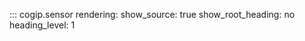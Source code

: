 ::: cogip.sensor
    rendering:
      show_source: true
      show_root_heading: no
      heading_level: 1
